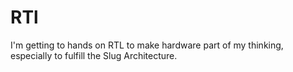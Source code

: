 # RTl

I'm getting to hands on RTL to make hardware part of my thinking, especially to fulfill the Slug Architecture.